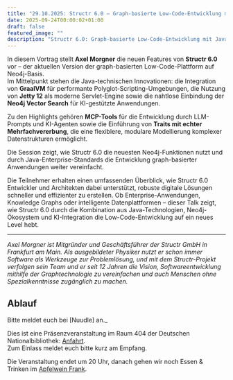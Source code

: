 ```yaml
---
title: "29.10.2025: Structr 6.0 – Graph-basierte Low-Code-Entwicklung mit Java-Power und KI-Integration"
date: 2025-09-24T00:00:02+01:00
draft: false
featured_image: ""
description: "Structr 6.0: Graph-basierte Low-Code-Entwicklung mit Java-Power und KI-Integration"
---
```


In diesem Vortrag stellt **Axel Morgner** die neuen Features von **Structr 6.0** vor – der aktuellen Version der graph-basierten Low-Code-Plattform auf Neo4j-Basis.  
Im Mittelpunkt stehen die Java-technischen Innovationen: die Integration von **GraalVM** für performante Polyglot-Scripting-Umgebungen, die Nutzung von **Jetty 12** als moderne Servlet-Engine sowie die nahtlose Einbindung der **Neo4j Vector Search** für KI-gestützte Anwendungen.

Zu den Highlights gehören **MCP-Tools** für die Entwicklung durch LLM-Prompts und KI-Agenten sowie die Einführung von **Traits mit echter Mehrfachvererbung**, die eine flexiblere, modulare Modellierung komplexer Datenstrukturen ermöglicht.  

Die Session zeigt, wie Structr 6.0 die neuesten Neo4j-Funktionen nutzt und durch Java-Enterprise-Standards die Entwicklung graph-basierter Anwendungen weiter vereinfacht.  

Die Teilnehmer erhalten einen umfassenden Überblick, wie Structr 6.0 Entwickler und Architekten dabei unterstützt, robuste digitale Lösungen schneller und effizienter zu erstellen. Ob Enterprise-Anwendungen, Knowledge Graphs oder intelligente Datenplattformen – dieser Talk zeigt, wie Structr 6.0 durch die Kombination aus Java-Technologien, Neo4j-Ökosystem und KI-Integration die Low-Code-Entwicklung auf ein neues Level hebt.

---

_Axel Morgner ist Mitgründer und Geschäftsführer der Structr GmbH in Frankfurt am Main. Als ausgebildeter Physiker nutzt er schon immer Software als Werkzeuge zur Problemlösung, und mit dem Structr-Projekt verfolgen sein Team und er seit 12 Jahren die Vision, Softwareentwicklung mithilfe der Graphtechnologie zu vereinfachen und auch Menschen ohne Spezialkenntnisse zugänglich zu machen._

## Ablauf 

Bitte meldet euch bei [Nuudle] an._

Dies ist eine Präsenzveranstaltung im Raum 404 der Deutschen Nationalbibliothek: [Anfahrt](https://www.dnb.de/DE/Benutzung/Frankfurt/frankfurt_node.html#doc57382bodyText5).  
Zum Einlass meldet euch bitte kurz am Empfang.

Die Veranstaltung endet um 20 Uhr, danach gehen wir noch Essen & Trinken im [Apfelwein Frank](https://www.apfelweinwirtschaft-frank.de/).

